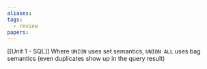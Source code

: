 ```yaml
---
aliases: 
tags:
  - review
papers:
---
```


[[Unit 1 - SQL]] Where `UNION` uses set semantics, `UNION ALL` uses bag semantics (even duplicates show up in the query result)

